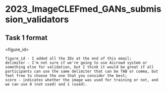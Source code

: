 # 2023_ImageCLEFmed_GANs_submission_validators

## Task 1 format

<figure_id><delimiter><score>

    figure_id - I added all the IDs at the end of this email;
    delimiter - I'm not sure if we're going to use Aicrowd system or something else for validation, but I think it would be great if all participants can use the same delimiter that can be TAB or comma, but feel free to choose the one that you consider the best;
    score - indicates whether the image was used for training or not, and we can use 0 (not used) and 1 (used). 